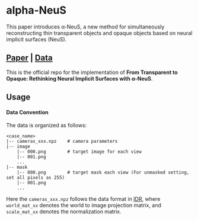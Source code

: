 # alpha-NeuS

This paper introduces α-NeuS, a new method for simultaneously reconstructing thin transparent objects and opaque objects based on neural implicit surfaces (NeuS). 

## [Paper](https://arxiv.org/abs/2106.10689) | [Data](https://www.dropbox.com/scl/fi/q8by01z58c0c6ioba4zq5/data.zip?rlkey=t29d79z51c679ztjvspd8t0pf&st=x6a6yvr9&dl=0)
This is the official repo for the implementation of **From Transparent to Opaque: Rethinking Neural Implicit Surfaces with α-NeuS**.

## Usage

#### Data Convention
The data is organized as follows:

```
<case_name>
|-- cameras_xxx.npz    # camera parameters
|-- image
    |-- 000.png        # target image for each view
    |-- 001.png
    ...
|-- mask
    |-- 000.png        # target mask each view (For unmasked setting, set all pixels as 255)
    |-- 001.png
    ...
```

Here the `cameras_xxx.npz` follows the data format in [IDR](https://github.com/lioryariv/idr/blob/main/DATA_CONVENTION.md), where `world_mat_xx` denotes the world to image projection matrix, and `scale_mat_xx` denotes the normalization matrix.
